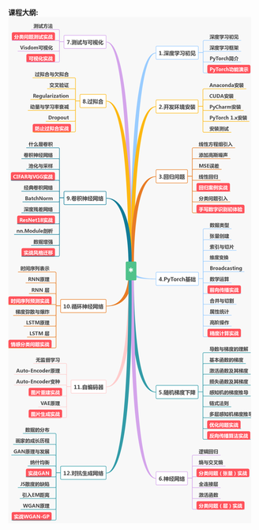 <!---

<p align="center">
  <a href="https://study.163.com/course/introduction/1208894818.htm?share=2&shareId=480000001847407
">
    <img src="res/ad_banner.png">
  </a>
</p> 

**课程链接:** https://study.163.com/provider/480000001847407/index.htm?share=2&shareId=480000001847407

<p align="center">
  <img width="300"  src="res/cover.png">
</p> 
 -->
 
**课程大纲:**
![课程介绍](res/outline.png)





